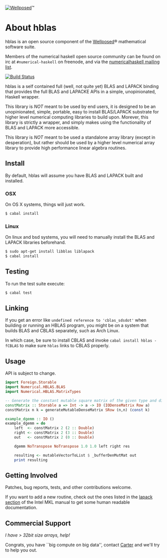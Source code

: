 [![Wellposed](http://www.wellposed.com/mini.png)](http://www.wellposed.com)™

# About hblas

hblas is an open source component of the [Wellposed](http://www.wellposed.com)® mathematical software suite.

Members of the numerical haskell open source community can be found on irc at  `#numerical-haskell` on freenode,
and via the [numericalhaskell mailing list](https://groups.google.com/forum/#!forum/numericalhaskell).

[![Build Status](https://secure.travis-ci.org/wellposed/hblas.png?branch=master)](http://travis-ci.org/wellposed/hblas)

hblas is a self contained full (well, not quite yet) BLAS and LAPACK binding that provides the
full BLAS and LAPACKE APIs in a simple, unopinionated, Haskell wrapper.

This library is *NOT* meant to be used by end users, it is designed to be
an unopinionated, simple, portable, easy to install BLAS/LAPACK substrate for higher level numerical
computing libraries to build upon. Morever, this library is strictly a wrapper,
and simply makes using the functionality of BLAS and LAPACK more accessible.

This library is *NOT* meant to be used a standalone array library (except in desperation),
but rather should be used by a higher level numerical array library to provide
high performance linear algebra routines.

## Install

By default, hblas will assume you have BLAS and LAPACK built and installed.

### OSX

On OS X systems, things will just work.

```bash
$ cabal install
```

### Linux

On linux and bsd systems, you will need to manually install the BLAS and LAPACK libraries beforehand.

```bash
$ sudo apt-get install libblas liblapack
$ cabal install
```

## Testing

To run the test suite execute:

```bash
$ cabal test
```

## Linking
If you get an error like `undefined reference to 'cblas_sdsdot'` when building or running an HBLAS program,
you might be on a system that builds BLAS and CBLAS separately, such as Arch Linux.

In which case, be sure to install CBLAS and invoke `cabal install hblas -fCBLAS`
to make sure `hblas` links to CBLAS properly.

## Usage

API is subject to change.

```haskell
import Foreign.Storable
import Numerical.HBLAS.BLAS
import Numerical.HBLAS.MatrixTypes

-- Generate the constant mutable square matrix of the given type and dimensions.
constMatrix :: Storable a => Int -> a -> IO (IODenseMatrix Row a)
constMatrix n k = generateMutableDenseMatrix SRow (n,n) (const k)

example_dgemm :: IO ()
example_dgemm = do
    left  <- constMatrix 2 (2 :: Double)
    right <- constMatrix 2 (3 :: Double)
    out   <- constMatrix 2 (0 :: Double)

    dgemm NoTranspose NoTranspose 1.0 1.0 left right res

    resulting <- mutableVectorToList $ _bufferDenMutMat out
    print resulting
```

## Getting Involved

Patches, bug reports, tests, and other contributions welcome.

If you want to add a new routine, check out the ones listed in the [lapack section](http://software.intel.com/sites/products/documentation/hpc/mkl/mklman/index.htm) of the Intel MKL manual to get some human
readable documentation.

## Commercial Support

*I have > 32bit size arrays, help!*

Congrats, you have ``big compute on big data'', contact [Carter](http://www.wellposed.com)
and we'll try to help you out.
